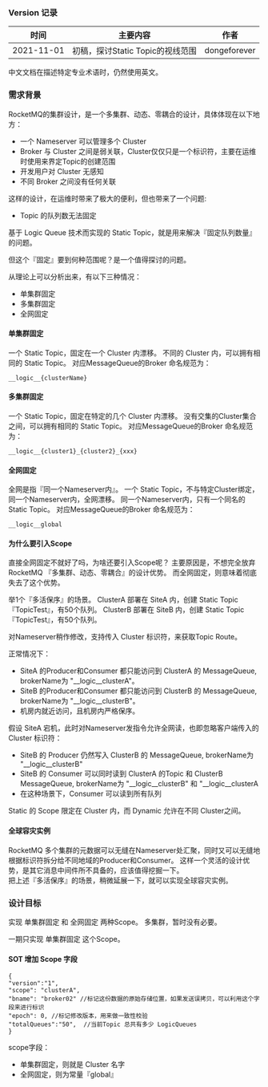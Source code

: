 ### Version 记录
| 时间 | 主要内容 | 作者 |
| --- | --- | --- |
| 2021-11-01 | 初稿，探讨Static Topic的视线范围 | dongeforever |


中文文档在描述特定专业术语时，仍然使用英文。

### 需求背景
RocketMQ的集群设计，是一个多集群、动态、零耦合的设计，具体体现在以下地方：
- 一个 Nameserver 可以管理多个 Cluster
- Broker 与 Cluster 之间是弱关联，Cluster仅仅只是一个标识符，主要在运维时使用来界定Topic的创建范围
- 开发用户对 Cluster 无感知
- 不同 Broker 之间没有任何关联

这样的设计，在运维时带来了极大的便利，但也带来了一个问题:
- Topic 的队列数无法固定

基于 Logic Queue 技术而实现的 Static Topic，就是用来解决『固定队列数量』的问题。

但这个『固定』要到何种范围呢？是一个值得探讨的问题。

从理论上可以分析出来，有以下三种情况：
- 单集群固定
- 多集群固定
- 全网固定

#### 单集群固定
一个 Static Topic，固定在一个 Cluster 内漂移。
不同的 Cluster 内，可以拥有相同的 Static Topic。
对应MessageQueue的Broker 命名规范为：
```
__logic__{clusterName}
```
#### 多集群固定
一个 Static Topic，固定在特定的几个 Cluster 内漂移。
没有交集的Cluster集合之间，可以拥有相同的 Static Topic。
对应MessageQueue的Broker 命名规范为：
```
__logic__{cluster1}_{cluster2}_{xxx}
```
#### 全网固定
全网是指『同一个Nameserver内』。
一个 Static Topic，不与特定Cluster绑定，同一个Nameserver内，全网漂移。
同一个Nameserver内，只有一个同名的 Static Topic。
对应MessageQueue的Broker 命名规范为：
```
__logic__global
```
#### 为什么要引入Scope
直接全网固定不就好了吗，为啥还要引入Scope呢？
主要原因是，不想完全放弃 RocketMQ 『多集群、动态、零耦合』的设计优势。
而全网固定，则意味着彻底失去了这个优势。

举1个『多活保序』的场景。
ClusterA 部署在 SiteA 内，创建 Static Topic 『TopicTest』，有50个队列。
ClusterB 部署在 SiteB 内，创建 Static Topic 『TopicTest』，有50个队列。

对Nameserver稍作修改，支持传入 Cluster 标识符，来获取Topic Route。

正常情况下：
- SiteA 的Producer和Consumer 都只能访问到 ClusterA 的 MessageQueue, brokerName为 "__logic__clusterA"。
- SiteB 的Producer和Consumer 都只能访问到 ClusterB 的 MessageQueue, brokerName为 "__logic__clusterB"。
- 机房内就近访问，且机房内严格保序。

假设 SiteA 宕机，此时对Nameserver发指令允许全网读，也即忽略客户端传入的 Cluster 标识符：
- SiteB 的 Producer 仍然写入 ClusterB 的 MessageQueue, brokerName为 "__logic__clusterB"
- SiteB 的 Consumer 可以同时读到 ClusterA 的Topic 和 ClusterB MessageQueue, brokerName为 "__logic__clusterB" 和 "__logic__clusterA
- 在这种场景下，Consumer 可以读到所有队列

Static 的 Scope 限定在 Cluster 内，而 Dynamic 允许在不同 Cluster之间。

#### 全球容灾实例
RocketMQ 多个集群的元数据可以无缝在Nameserver处汇聚，同时又可以无缝地根据标识符拆分给不同地域的Producer和Consumer。
这样一个灵活的设计优势，是其它消息中间件所不具备的，应该值得挖掘一下。  
把上述『多活保序』的场景，稍微延展一下，就可以实现全球容灾实例。  


### 设计目标
实现 单集群固定 和 全网固定 两种Scope。
多集群，暂时没有必要。

一期只实现 单集群固定 这个Scope。

#### SOT 增加 Scope 字段
```
{
"version":"1",
"scope": "clusterA",
"bname": "broker02" //标记这份数据的原始存储位置，如果发送误拷贝，可以利用这个字段来进行标识
"epoch": 0, //标记修改版本，用来做一致性校验
"totalQueues":"50",  //当前Topic 总共有多少 LogicQueues
}
```

scope字段：
- 单集群固定，则就是 Cluster 名字
- 全网固定，则为常量『global』









